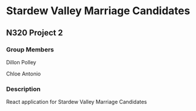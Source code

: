 # Stardew Valley Marriage Candidates

## N320 Project 2

### Group Members

Dillon Polley 

Chloe Antonio

### Description

React application for Stardew Valley Marriage Candidates
